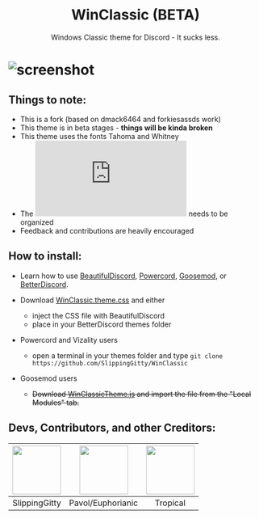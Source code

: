 <h1 align="center">WinClassic (BETA)</h1>
<p align="center">Windows Classic theme for Discord - It sucks less.</p>

# ![screenshot](https://files.catbox.moe/qcjfyz.png)

## Things to note: 
* This is a fork (based on dmack6464 and forkiesassds work)
* This theme is in beta stages - **things will be kinda broken**
* This theme uses the fonts Tahoma and Whitney
* The ![CSS](https://github.com/SlippingGitty/slippinggitty.github.io/blob/main/WinClassic.css) needs to be organized
* Feedback and contributions are heavily encouraged


## How to install:

* Learn how to use [BeautifulDiscord](https://github.com/leovoel/BeautifulDiscord), [Powercord](https://github.com/powercord-org/powercord), [Goosemod](https://goosemod.com/), or [BetterDiscord](https://github.com/rauenzi/BetterDiscordApp).

* Download [WinClassic.theme.css](https://raw.githubusercontent.com/SlippingGitty/WinClassic/master/WinClassic.theme.css) and either
  * inject the CSS file with BeautifulDiscord
  * place in your BetterDiscord themes folder
* Powercord and Vizality users
  * open a terminal in your themes folder and type `git clone https://github.com/SlippingGitty/WinClassic`
* Goosemod users
  * ~~Download [WinClassicTheme.js](https://raw.githubusercontent.com/SlippingGitty/WinClassic/master/WinClassicTheme.js) and import the file from the "Local Modules" tab.~~

## Devs, Contributors, and other Creditors:

| <a href="https://github.com/SlippingGitty" target="_blank"> <img src="https://avatars.githubusercontent.com/u/76500838?s=460&u=109f1c2012f3e452251391807262ed098f45ec94&v=4" alt="" width="96px" height="96px"> </a> | <a href="https://github.com/Euphorianic" target="_blank"> <img src="https://avatars.githubusercontent.com/u/73035923?s=460&u=1c5fb61c01699a43288a53ff453b70254ba714b5&v=4" alt="" width="96px" height="96px"> </a> |<a href="https://github.com/Tropix126" target="_blank"> <img src="https://avatars1.githubusercontent.com/u/42101043?s=460&u=f44f07cf7122e1ba61a9e9e8ca83d133c741d011&v=4" alt="" width="96px" height="96px"> </a> |
|:-:|:-:|:-:|
| SlippingGitty | Pavol/Euphorianic | Tropical |
